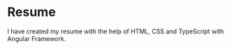 # Resume
I have created my resume with the help of HTML, CSS  and TypeScript with Angular Framework.

